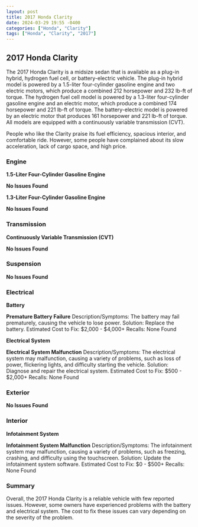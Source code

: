 ```yaml
---
layout: post
title: 2017 Honda Clarity
date: 2024-03-29 19:55 -0400
categories: ["Honda", "Clarity"]
tags: ["Honda", "Clarity", "2017"]
---
```

## 2017 Honda Clarity

The 2017 Honda Clarity is a midsize sedan that is available as a plug-in hybrid, hydrogen fuel cell, or battery-electric vehicle. The plug-in hybrid model is powered by a 1.5-liter four-cylinder gasoline engine and two electric motors, which produce a combined 212 horsepower and 232 lb-ft of torque. The hydrogen fuel cell model is powered by a 1.3-liter four-cylinder gasoline engine and an electric motor, which produce a combined 174 horsepower and 221 lb-ft of torque. The battery-electric model is powered by an electric motor that produces 161 horsepower and 221 lb-ft of torque. All models are equipped with a continuously variable transmission (CVT).

People who like the Clarity praise its fuel efficiency, spacious interior, and comfortable ride. However, some people have complained about its slow acceleration, lack of cargo space, and high price.

### Engine

**1.5-Liter Four-Cylinder Gasoline Engine**

**No Issues Found**

**1.3-Liter Four-Cylinder Gasoline Engine**

**No Issues Found**

### Transmission

**Continuously Variable Transmission (CVT)**

**No Issues Found**

### Suspension

**No Issues Found**

### Electrical

**Battery**

**Premature Battery Failure**
Description/Symptoms: The battery may fail prematurely, causing the vehicle to lose power.
Solution: Replace the battery.
Estimated Cost to Fix: $2,000 - $4,000+
Recalls: None Found

**Electrical System**

**Electrical System Malfunction**
Description/Symptoms: The electrical system may malfunction, causing a variety of problems, such as loss of power, flickering lights, and difficulty starting the vehicle.
Solution: Diagnose and repair the electrical system.
Estimated Cost to Fix: $500 - $2,000+
Recalls: None Found

### Exterior

**No Issues Found**

### Interior

**Infotainment System**

**Infotainment System Malfunction**
Description/Symptoms: The infotainment system may malfunction, causing a variety of problems, such as freezing, crashing, and difficulty using the touchscreen.
Solution: Update the infotainment system software.
Estimated Cost to Fix: $0 - $500+
Recalls: None Found

### Summary

Overall, the 2017 Honda Clarity is a reliable vehicle with few reported issues. However, some owners have experienced problems with the battery and electrical system. The cost to fix these issues can vary depending on the severity of the problem.
